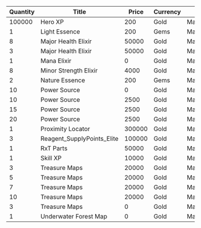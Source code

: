 | Quantity | Title | Price | Currency |  Dev Name |
| -------- | ----- | ----- | -------- |  -------- |
| 100000 | Hero XP | 200 | Gold | Marketplace.L02.Page01.XP.01 |
| 1 | Light Essence | 200 | Gems | Marketplace.L17.Page01.Shard.03 |
| 8 | Major Health Elixir | 50000 | Gold | Marketplace.L09.Page01.MajorElixir.02 |
| 3 | Major Health Elixir | 50000 | Gold | Marketplace.L14.Page01.ElixirAll.01 |
| 1 | Mana Elixir | 0 | Gold | Marketplace.L08.Page01.Free.34 |
| 8 | Minor Strength Elixir | 4000 | Gold | Marketplace.L04.Page01.MinorElixir.04 |
| 2 | Nature Essence | 200 | Gems | Marketplace.L12.Page01.Reagent.09 |
| 10 | Power Source | 0 | Gold | Marketplace.L01.Page01.Free.13 |
| 10 | Power Source | 2500 | Gold | Marketplace.L05.Page01.PowerSource.01 |
| 15 | Power Source | 2500 | Gold | Marketplace.L10.Page01.PowerSource.04 |
| 20 | Power Source | 2500 | Gold | Marketplace.L15.Page01.PowerSource.07 |
| 1 | Proximity Locator | 300000 | Gold | Marketplace.L18.Page01.Hero.01 |
| 3 | Reagent_SupplyPoints_Elite | 100000 | Gold | Marketplace.L06.Page01.Token.06 |
| 1 | RxT Parts | 50000 | Gold | Marketplace.L19.Page01.Misc.04 |
| 1 | Skill XP | 10000 | Gold | Marketplace.L13.Page01.MapsMisc.02 |
| 3 | Treasure Maps | 20000 | Gold | Marketplace.L03.Page01.MapFragments.01 |
| 5 | Treasure Maps | 20000 | Gold | Marketplace.L07.Page01.MapFragments.04 |
| 7 | Treasure Maps | 20000 | Gold | Marketplace.L11.Page01.TreasureMap.01 |
| 10 | Treasure Maps | 20000 | Gold | Marketplace.L16.Page01.TreasureMap.04 |
| 3 | Treasure Maps | 0 | Gold | Marketplace.L20.Page01.Free.57 |
| 1 | Underwater Forest Map | 0 | Gold | Marketplace.L01.Page1.VIP5.FreeBonus.10 |
